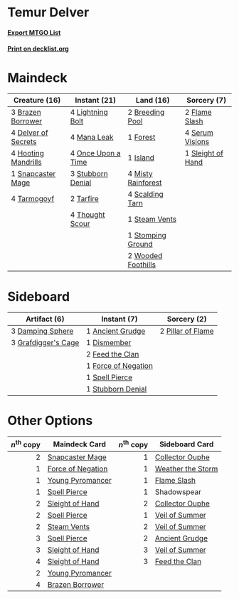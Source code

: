 # Temur Delver

#### [Export MTGO List](../collection/Temur%20Delver/Temur%20Delver.txt)
#### [Print on decklist.org](http://decklist.org/?deckmain=3%09Brazen%20Borrower%0A2%09Breeding%20Pool%0A4%09Delver%20of%20Secrets%0A2%09Flame%20Slash%0A1%09Forest%0A4%09Hooting%20Mandrills%0A1%09Island%0A4%09Lightning%20Bolt%0A4%09Mana%20Leak%0A4%09Misty%20Rainforest%0A4%09Once%20Upon%20a%20Time%0A4%09Scalding%20Tarn%0A4%09Serum%20Visions%0A1%09Sleight%20of%20Hand%0A1%09Snapcaster%20Mage%0A1%09Steam%20Vents%0A1%09Stomping%20Ground%0A3%09Stubborn%20Denial%0A2%09Tarfire%0A4%09Tarmogoyf%0A4%09Thought%20Scour%0A2%09Wooded%20Foothills&deckside=1%09Ancient%20Grudge%0A3%09Damping%20Sphere%0A1%09Dismember%0A2%09Feed%20the%20Clan%0A1%09Force%20of%20Negation%0A3%09Grafdigger's%20Cage%0A2%09Pillar%20of%20Flame%0A1%09Spell%20Pierce%0A1%09Stubborn%20Denial)
# Maindeck

|                                        Creature (16)                                         |                                        Instant (21)                                         |                                          Land (16)                                          |                                        Sorcery (7)                                        |
|----------------------------------------------------------------------------------------------|---------------------------------------------------------------------------------------------|---------------------------------------------------------------------------------------------|-------------------------------------------------------------------------------------------|
|3 [Brazen Borrower](http://gatherer.wizards.com/Pages/Card/Details.aspx?multiverseid=473001)  |4 [Lightning Bolt](http://gatherer.wizards.com/Pages/Card/Details.aspx?multiverseid=806)     |2 [Breeding Pool](http://gatherer.wizards.com/Pages/Card/Details.aspx?multiverseid=97088)    |2 [Flame Slash](http://gatherer.wizards.com/Pages/Card/Details.aspx?multiverseid=416914)   |
|4 [Delver of Secrets](http://gatherer.wizards.com/Pages/Card/Details.aspx?multiverseid=226749)|4 [Mana Leak](http://gatherer.wizards.com/Pages/Card/Details.aspx?multiverseid=45242)        |1 [Forest](http://gatherer.wizards.com/Pages/Card/Details.aspx?multiverseid=439860)          |4 [Serum Visions](http://gatherer.wizards.com/Pages/Card/Details.aspx?multiverseid=50145)  |
|4 [Hooting Mandrills](http://gatherer.wizards.com/Pages/Card/Details.aspx?multiverseid=386558)|4 [Once Upon a Time](http://gatherer.wizards.com/Pages/Card/Details.aspx?multiverseid=473131)|1 [Island](http://gatherer.wizards.com/Pages/Card/Details.aspx?multiverseid=439857)          |1 [Sleight of Hand](http://gatherer.wizards.com/Pages/Card/Details.aspx?multiverseid=25557)|
|1 [Snapcaster Mage](http://gatherer.wizards.com/Pages/Card/Details.aspx?multiverseid=227676)  |3 [Stubborn Denial](http://gatherer.wizards.com/Pages/Card/Details.aspx?multiverseid=386673) |4 [Misty Rainforest](http://gatherer.wizards.com/Pages/Card/Details.aspx?multiverseid=405102)|                                                                                           |
|4 [Tarmogoyf](http://gatherer.wizards.com/Pages/Card/Details.aspx?multiverseid=136142)        |2 [Tarfire](http://gatherer.wizards.com/Pages/Card/Details.aspx?multiverseid=157921)         |4 [Scalding Tarn](http://gatherer.wizards.com/Pages/Card/Details.aspx?multiverseid=405107)   |                                                                                           |
|                                                                                              |4 [Thought Scour](http://gatherer.wizards.com/Pages/Card/Details.aspx?multiverseid=380203)   |1 [Steam Vents](http://gatherer.wizards.com/Pages/Card/Details.aspx?multiverseid=405109)     |                                                                                           |
|                                                                                              |                                                                                             |1 [Stomping Ground](http://gatherer.wizards.com/Pages/Card/Details.aspx?multiverseid=405110) |                                                                                           |
|                                                                                              |                                                                                             |2 [Wooded Foothills](http://gatherer.wizards.com/Pages/Card/Details.aspx?multiverseid=405116)|                                                                                           |


# Sideboard

|                                         Artifact (6)                                         |                                         Instant (7)                                          |                                        Sorcery (2)                                         |
|----------------------------------------------------------------------------------------------|----------------------------------------------------------------------------------------------|--------------------------------------------------------------------------------------------|
|3 [Damping Sphere](http://gatherer.wizards.com/Pages/Card/Details.aspx?multiverseid=443101)   |1 [Ancient Grudge](http://gatherer.wizards.com/Pages/Card/Details.aspx?multiverseid=235600)   |2 [Pillar of Flame](http://gatherer.wizards.com/Pages/Card/Details.aspx?multiverseid=240013)|
|3 [Grafdigger's Cage](http://gatherer.wizards.com/Pages/Card/Details.aspx?multiverseid=278452)|1 [Dismember](http://gatherer.wizards.com/Pages/Card/Details.aspx?multiverseid=382182)        |                                                                                            |
|                                                                                              |2 [Feed the Clan](http://gatherer.wizards.com/Pages/Card/Details.aspx?multiverseid=386535)    |                                                                                            |
|                                                                                              |1 [Force of Negation](http://gatherer.wizards.com/Pages/Card/Details.aspx?multiverseid=464001)|                                                                                            |
|                                                                                              |1 [Spell Pierce](http://gatherer.wizards.com/Pages/Card/Details.aspx?multiverseid=425876)     |                                                                                            |
|                                                                                              |1 [Stubborn Denial](http://gatherer.wizards.com/Pages/Card/Details.aspx?multiverseid=386673)  |                                                                                            |


# Other Options

|*n*<sup>th</sup> copy|                                       Maindeck Card                                        |*n*<sup>th</sup> copy|                                       Sideboard Card                                       |
|--------------------:|--------------------------------------------------------------------------------------------|--------------------:|--------------------------------------------------------------------------------------------|
|                    2|[Snapcaster Mage](http://gatherer.wizards.com/Pages/Card/Details.aspx?multiverseid=227676)  |                    1|[Collector Ouphe](http://gatherer.wizards.com/Pages/Card/Details.aspx?multiverseid=464107)  |
|                    1|[Force of Negation](http://gatherer.wizards.com/Pages/Card/Details.aspx?multiverseid=464001)|                    1|[Weather the Storm](http://gatherer.wizards.com/Pages/Card/Details.aspx?multiverseid=464140)|
|                    1|[Young Pyromancer](http://gatherer.wizards.com/Pages/Card/Details.aspx?multiverseid=426592) |                    1|[Flame Slash](http://gatherer.wizards.com/Pages/Card/Details.aspx?multiverseid=416914)      |
|                    1|[Spell Pierce](http://gatherer.wizards.com/Pages/Card/Details.aspx?multiverseid=425876)     |                    1|Shadowspear                                                                                 |
|                    2|[Sleight of Hand](http://gatherer.wizards.com/Pages/Card/Details.aspx?multiverseid=25557)   |                    2|[Collector Ouphe](http://gatherer.wizards.com/Pages/Card/Details.aspx?multiverseid=464107)  |
|                    2|[Spell Pierce](http://gatherer.wizards.com/Pages/Card/Details.aspx?multiverseid=425876)     |                    1|[Veil of Summer](http://gatherer.wizards.com/Pages/Card/Details.aspx?multiverseid=466952)   |
|                    2|[Steam Vents](http://gatherer.wizards.com/Pages/Card/Details.aspx?multiverseid=405109)      |                    2|[Veil of Summer](http://gatherer.wizards.com/Pages/Card/Details.aspx?multiverseid=466952)   |
|                    3|[Spell Pierce](http://gatherer.wizards.com/Pages/Card/Details.aspx?multiverseid=425876)     |                    2|[Ancient Grudge](http://gatherer.wizards.com/Pages/Card/Details.aspx?multiverseid=235600)   |
|                    3|[Sleight of Hand](http://gatherer.wizards.com/Pages/Card/Details.aspx?multiverseid=25557)   |                    3|[Veil of Summer](http://gatherer.wizards.com/Pages/Card/Details.aspx?multiverseid=466952)   |
|                    4|[Sleight of Hand](http://gatherer.wizards.com/Pages/Card/Details.aspx?multiverseid=25557)   |                    3|[Feed the Clan](http://gatherer.wizards.com/Pages/Card/Details.aspx?multiverseid=386535)    |
|                    2|[Young Pyromancer](http://gatherer.wizards.com/Pages/Card/Details.aspx?multiverseid=426592) |                     |                                                                                            |
|                    4|[Brazen Borrower](http://gatherer.wizards.com/Pages/Card/Details.aspx?multiverseid=473001)  |                     |                                                                                            |

